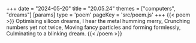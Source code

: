 +++
date = "2024-05-20"
title = "20.05.24"
themes = ["computers", "dreams"]
[params]
  type = 'poem'
  pageKey = 'src/poem.js'
+++
{{< poem >}}
Optimising silicon dreams,
I hear the metal humming merry,
Crunching numbers yet not twice,
Moving fancy particles and forming formlessly,
Culminating to a blinking dream.
{{< /poem >}}